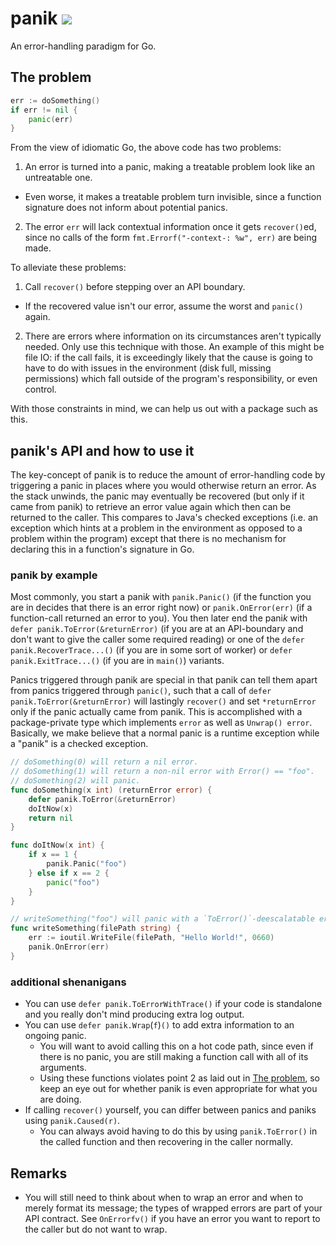 # panik ![](https://github.com/setlog/panik/workflows/Tests/badge.svg)

An error-handling paradigm for Go.

## The problem

```go
err := doSomething()
if err != nil {
    panic(err)
}
```

From the view of idiomatic Go, the above code has two problems:
1. An error is turned into a panic, making a treatable problem look like an untreatable one.
  * Even worse, it makes a treatable problem turn invisible, since a function signature does not inform about potential panics.
2. The error `err` will lack contextual information once it gets `recover()`ed, since no calls of the form `fmt.Errorf("-context-: %w", err)` are being made.

To alleviate these problems:
1. Call `recover()` before stepping over an API boundary.
  * If the recovered value isn't our error, assume the worst and `panic()` again.
2. There are errors where information on its circumstances aren't typically needed. Only use this technique with those. An example of this might be file IO: if the call fails, it is exceedingly likely that the cause is going to have to do with issues in the environment (disk full, missing permissions) which fall outside of the program's responsibility, or even control.

With those constraints in mind, we can help us out with a package such as this.

## panik's API and how to use it

The key-concept of panik is to reduce the amount of error-handling code by triggering a panic in places where you would otherwise return an error. As the stack unwinds, the panic may eventually be recovered (but only if it came from panik) to retrieve an error value again which then can be returned to the caller. This compares to Java's checked exceptions (i.e. an exception which hints at a problem in the environment as opposed to a problem within the program) except that there is no mechanism for declaring this in a function's signature in Go.

### panik by example

Most commonly, you start a pani*k* with `panik.Panic()` (if the function you are in decides that there is an error right now) or `panik.OnError(err)` (if a function-call returned an error to you). You then later end the pani*k* with `defer panik.ToError(&returnError)` (if you are at an API-boundary and don't want to give the caller some required reading) or one of the `defer panik.RecoverTrace...()` (if you are in some sort of worker) or `defer panik.ExitTrace...()` (if you are in `main()`) variants.

Panics triggered through panik are special in that panik can tell them apart from panics triggered through `panic()`, such that a call of `defer panik.ToError(&returnError)` will lastingly `recover()` and set `*returnError` only if the panic actually came from panik. This is accomplished with a package-private type which implements `error` as well as `Unwrap() error`. Basically, we make believe that a normal panic is a runtime exception while a "panik" is a checked exception.

```go
// doSomething(0) will return a nil error.
// doSomething(1) will return a non-nil error with Error() == "foo".
// doSomething(2) will panic.
func doSomething(x int) (returnError error) {
    defer panik.ToError(&returnError)
    doItNow(x)
    return nil
}

func doItNow(x int) {
    if x == 1 {
        panik.Panic("foo")
    } else if x == 2 {
        panic("foo")
    }
}
```

```go
// writeSomething("foo") will panic with a `ToError()`-deescalatable error if err is non-nil.
func writeSomething(filePath string) {
    err := ioutil.WriteFile(filePath, "Hello World!", 0660)
    panik.OnError(err)
}
```

### additional shenanigans

* You can use `defer panik.ToErrorWithTrace()` if your code is standalone and you really don't mind producing extra log output.
* You can use `defer panik.Wrap`(`f`)`()` to add extra information to an ongoing panic.
  * You will want to avoid calling this on a hot code path, since even if there is no panic, you are still making a function call with all of its arguments.
  * Using these functions violates point 2 as laid out in [The problem](#the-problem), so keep an eye out for whether panik is even appropriate for what you are doing.
* If calling `recover()` yourself, you can differ between panics and paniks using `panik.Caused(r)`.
  * You can always avoid having to do this by using `panik.ToError()` in the called function and then recovering in the caller normally.

## Remarks
* You will still need to think about when to wrap an error and when to merely format its message; the types of wrapped errors are part of your API contract. See `OnErrorfv()` if you have an error you want to report to the caller but do not want to wrap.
